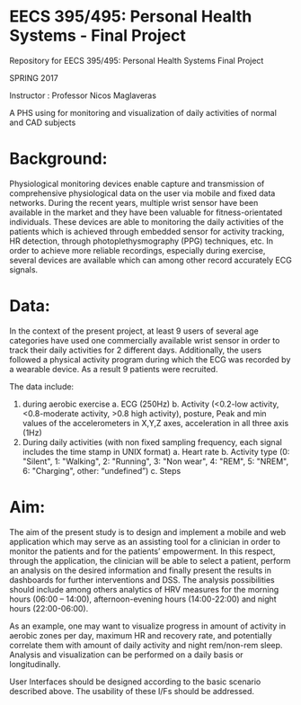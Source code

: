 # EECS 395/495: Personal Health Systems - Final Project
Repository for EECS 395/495: Personal Health Systems Final Project

SPRING 2017

Instructor : Professor Nicos Maglaveras

A PHS using for monitoring and visualization of daily activities of normal and CAD subjects

# Background:
Physiological monitoring devices enable capture and transmission of comprehensive physiological data on the user via mobile and fixed data networks. During the recent years, multiple wrist sensor have been available in the market and they have been valuable for fitness-orientated individuals. These devices are able to monitoring the daily activities of the patients which is achieved through embedded sensor for activity tracking, HR detection, through photoplethysmography (PPG) techniques, etc. In order to achieve more reliable recordings, especially during exercise, several devices are available which can among other record accurately ECG signals.

# Data: 
In the context of the present project, at least 9 users of several age categories have used one commercially available wrist sensor in order to track their daily activities for 2 different days. Additionally, the users followed a physical activity program during which the ECG was recorded by a wearable device. As a result 9 patients were recruited. 

The data include:
1. during aerobic exercise
a. ECG (250Hz)
b. Activity (<0.2-low activity, <0.8-moderate activity, >0.8 high activity), posture, Peak and min values of the accelerometers in X,Y,Z axes, acceleration in all three axis (1Hz)
2. During daily activities (with non fixed sampling frequency, each signal includes the time stamp in UNIX format)
a. Heart rate
b. Activity type (0: "Silent",  1: "Walking", 2: "Running", 3: "Non wear", 4: "REM", 5: "NREM", 6: "Charging", other: “undefined”)
c. Steps

# Aim: 
The aim of the present study is to design and implement a mobile and web application which may serve as an assisting tool for a clinician in order to monitor the patients and for the patients’ empowerment. In this respect, through the application, the clinician will be able to select a patient, perform an analysis on the desired information and finally present the results in dashboards for further interventions and DSS. The analysis possibilities should include among others analytics of HRV measures for the morning hours (06:00 – 14:00), afternoon-evening hours (14:00-22:00) and night hours (22:00-06:00).

As an example, one may want to visualize progress in amount of activity in aerobic zones per day, maximum HR and recovery rate, and potentially correlate them with amount of daily activity and night rem/non-rem sleep. Analysis and visualization can be performed on a daily basis or longitudinally.

User Interfaces should be designed according to the basic scenario described above. The usability of these I/Fs should be addressed.
